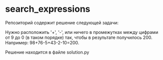 # search_expressions
Репозиторий содержит решение следующей задачи:

Нужно расположить '+', '-', или ничего в промежутках между цифрами от 9 до 0 (в таком порядке) так, чтобы в результате получилось 200. 
Например: 98+76-5+43-2-10=200.

Решение находится в файле solution.py
